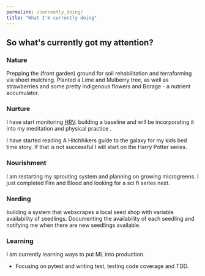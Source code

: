 ```yaml
---
permalink: /currently_doing/
title: "What I'm currently doing"
---
```


## So what's currently got my attention?

### Nature
Prepping the (front garden) ground for soil rehabilitation and terraforming via sheet mulching.
Planted a Lime and Mulberry tree, as well as strawberries and some pretty indigenous flowers and Borage - a nutrient accumulator.

### Nurture
I have start monitoring [HRV](https://ouraring.com/heart-rate-variability-basics/).
building a baseline and will be incorporating it into my meditation and physical practice .

I have started reading A Hitchhikers guide to the galaxy for my kids bed time story. If that is not successful I will start on the Harry Potter series.

### Nourishment
I am restarting my sprouting system and planning on growing microgreens.
I just completed Fire and Blood and looking for a sci fi series next.

### Nerding
building a system that webscrapes a local seed shop with variable availability of seedlings. Documenting the availability of each seedling and notifying me when there are new seedlings available.

### Learning
I am currently learning ways to put ML into production.
- Focusing on pytest and writing test, testing code coverage and TDD.
